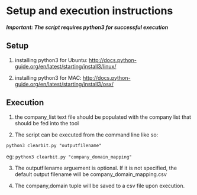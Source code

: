 # Setup and execution instructions

*********Important: The script requires python3 for successful execution*********

## Setup

1. installing python3 for Ubuntu:
http://docs.python-guide.org/en/latest/starting/install3/linux/

2. installing python3 for MAC: 
http://docs.python-guide.org/en/latest/starting/install3/osx/

## Execution

1. the company_list text file should be populated with the company list that should be fed into the tool

2. The script can be executed from the command line like so:

`python3 clearbit.py "outputfilename"`

eg: `python3 clearbit.py "company_domain_mapping"`

3. The outputfilename arguement is optional. If it is not specified, the default output filename will be company_domain_mapping.csv

4. The company,domain tuple will be saved to a csv file upon execution.

